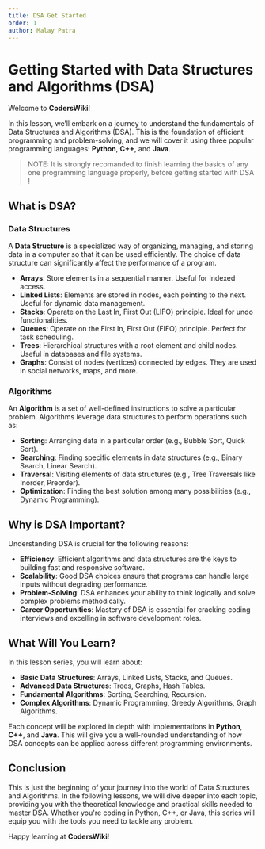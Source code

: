 ```yaml
---
title: DSA Get Started
order: 1
author: Malay Patra
---
```


# Getting Started with Data Structures and Algorithms (DSA)

Welcome to **CodersWiki**! 

In this lesson, we’ll embark on a journey to understand the fundamentals of Data Structures and Algorithms (DSA). This is the foundation of efficient programming and problem-solving, and we will cover it using three popular programming languages: **Python**, **C++**, and **Java**.

> NOTE: It is strongly recomanded to finish learning the basics of any one programming language properly, before getting started with DSA !

## What is DSA?

### Data Structures
A **Data Structure** is a specialized way of organizing, managing, and storing data in a computer so that it can be used efficiently. The choice of data structure can significantly affect the performance of a program.

- **Arrays**: Store elements in a sequential manner. Useful for indexed access.
- **Linked Lists**: Elements are stored in nodes, each pointing to the next. Useful for dynamic data management.
- **Stacks**: Operate on the Last In, First Out (LIFO) principle. Ideal for undo functionalities.
- **Queues**: Operate on the First In, First Out (FIFO) principle. Perfect for task scheduling.
- **Trees**: Hierarchical structures with a root element and child nodes. Useful in databases and file systems.
- **Graphs**: Consist of nodes (vertices) connected by edges. They are used in social networks, maps, and more.

### Algorithms
An **Algorithm** is a set of well-defined instructions to solve a particular problem. Algorithms leverage data structures to perform operations such as:

- **Sorting**: Arranging data in a particular order (e.g., Bubble Sort, Quick Sort).
- **Searching**: Finding specific elements in data structures (e.g., Binary Search, Linear Search).
- **Traversal**: Visiting elements of data structures (e.g., Tree Traversals like Inorder, Preorder).
- **Optimization**: Finding the best solution among many possibilities (e.g., Dynamic Programming).

## Why is DSA Important?

Understanding DSA is crucial for the following reasons:

- **Efficiency**: Efficient algorithms and data structures are the keys to building fast and responsive software.
- **Scalability**: Good DSA choices ensure that programs can handle large inputs without degrading performance.
- **Problem-Solving**: DSA enhances your ability to think logically and solve complex problems methodically.
- **Career Opportunities**: Mastery of DSA is essential for cracking coding interviews and excelling in software development roles.

## What Will You Learn?

In this lesson series, you will learn about:

- **Basic Data Structures**: Arrays, Linked Lists, Stacks, and Queues.
- **Advanced Data Structures**: Trees, Graphs, Hash Tables.
- **Fundamental Algorithms**: Sorting, Searching, Recursion.
- **Complex Algorithms**: Dynamic Programming, Greedy Algorithms, Graph Algorithms.

Each concept will be explored in depth with implementations in **Python**, **C++**, and **Java**. This will give you a well-rounded understanding of how DSA concepts can be applied across different programming environments.


## Conclusion

This is just the beginning of your journey into the world of Data Structures and Algorithms. In the following lessons, we will dive deeper into each topic, providing you with the theoretical knowledge and practical skills needed to master DSA. Whether you're coding in Python, C++, or Java, this series will equip you with the tools you need to tackle any problem.


Happy learning at **CodersWiki**!
